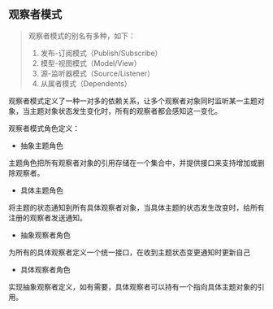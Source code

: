 ## 观察者模式

> 观察者模式的别名有多种，如下：
>
> 1. 发布-订阅模式（Publish/Subscribe）
> 2. 模型-视图模式（Model/View）
> 3. 源-监听器模式（Source/Listener）
> 4. 从属者模式（Dependents）

观察者模式定义了一种一对多的依赖关系，让多个观察者对象同时监听某一主题对象，当主题对象状态发生变化时，所有的观察者都会感知这一变化。

观察者模式角色定义：

- 抽象主题角色

主题角色把所有观察者对象的引用存储在一个集合中，并提供接口来支持增加或删除观察者。

- 具体主题角色

将主题的状态通知到所有具体观察者对象，当具体主题的状态发生改变时，给所有注册的观察者发送通知。

- 抽象观察者角色

为所有的具体观察者定义一个统一接口，在收到主题状态变更通知时更新自己

- 具体观察者角色

实现抽象观察者定义，如有需要，具体观察者可以持有一个指向具体主题对象的引用。